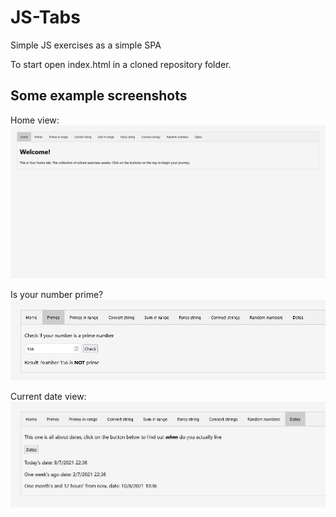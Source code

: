 # JS-Tabs

Simple JS exercises as a simple SPA

To start open index.html in a cloned repository folder.

## Some example screenshots

Home view:
![Home view](/images/HomeView.png)

Is your number prime?
![Prime view](/images/PrimeView.png)

Current date view:
![Date view](/images/DateView.png)
